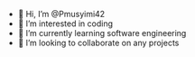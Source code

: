 - 👋 Hi, I’m @Pmusyimi42
- 👀 I’m interested in coding
- 🌱 I’m currently learning software engineering
- 💞️ I’m looking to collaborate on any projects

<!---
Pmusyimi42/Pmusyimi42 is a ✨ special ✨ repository because its `README.md` (this file) appears on your GitHub profile.
You can click the Preview link to take a look at your changes.
--->
